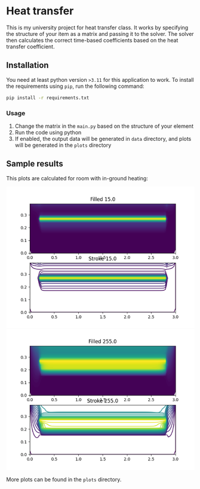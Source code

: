 # Heat transfer

This is my university project for heat transfer class. It works by specifying the structure of your item as a matrix and passing it to the solver.
The solver then calculates the correct time-based coefficients based on the heat transfer coefficient.

## Installation

You need at least python version `>3.11` for this application to work. To install the requirements using `pip`, run the following command:

```sh
pip install -r requirements.txt
```

### Usage

1. Change the matrix in the `main.py` based on the structure of your element
1. Run the code using python
1. If enabled, the output data will be generated in `data` directory, and plots will be generated in the `plots` directory

## Sample results

This plots are calculated for room with in-ground heating:

![sample plot 1](./plots/t15.0.png)
![sample plot 2](./plots/t255.0.png)

More plots can be found in the `plots` directory.
